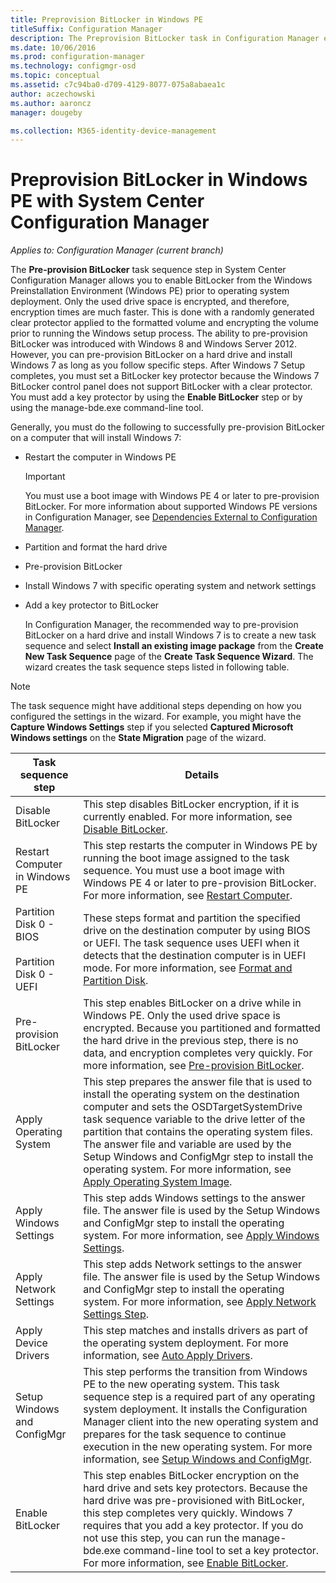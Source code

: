 ```yaml
---
title: Preprovision BitLocker in Windows PE
titleSuffix: Configuration Manager
description: The Preprovision BitLocker task in Configuration Manager enables BitLocker from the Windows Preinstallation Environment before operating system deployment.
ms.date: 10/06/2016
ms.prod: configuration-manager
ms.technology: configmgr-osd
ms.topic: conceptual
ms.assetid: c7c94ba0-d709-4129-8077-075a8abaea1c
author: aczechowski
ms.author: aaroncz
manager: dougeby

ms.collection: M365-identity-device-management
---
```

# Preprovision BitLocker in Windows PE with System Center Configuration Manager

*Applies to: Configuration Manager (current branch)*

The **Pre-provision BitLocker** task sequence step in System Center Configuration Manager allows you to enable BitLocker from the Windows Preinstallation Environment (Windows PE) prior to operating system deployment. Only the used drive space is encrypted, and therefore, encryption times are much faster. This is done with a randomly generated clear protector applied to the formatted volume and encrypting the volume prior to running the Windows setup process. The ability to pre-provision BitLocker was introduced with Windows 8 and Windows Server 2012. However, you can pre-provision BitLocker on a hard drive and install Windows 7 as long as you follow specific steps. After Windows 7 Setup completes, you must set a BitLocker key protector because the Windows 7 BitLocker control panel does not support BitLocker with a clear protector. You must add a key protector by using the **Enable BitLocker** step or by using the manage-bde.exe command-line tool.  

 Generally, you must do the following to successfully pre-provision BitLocker on a computer that will install Windows 7:  

- Restart the computer in Windows PE  

  > [!IMPORTANT]  
  >  You must use a boot image with Windows PE 4 or later to pre-provision BitLocker. For more information about supported Windows PE versions in Configuration Manager, see [Dependencies External to Configuration Manager](../plan-design/infrastructure-requirements-for-operating-system-deployment.md#BKMK_ExternalDependencies).  

- Partition and format the hard drive  

- Pre-provision BitLocker  

- Install Windows 7 with specific operating system and network settings  

- Add a key protector to BitLocker  

  In Configuration Manager, the recommended way to pre-provision BitLocker on a hard drive and install Windows 7 is to create a new task sequence and select **Install an existing image package** from the **Create New Task Sequence** page of the **Create Task Sequence Wizard**. The wizard creates the task sequence steps listed in following table.  

> [!NOTE]  
>  The task sequence might have additional steps depending on how you configured the settings in the wizard. For example, you might have the **Capture Windows Settings** step if you selected **Captured Microsoft Windows settings** on the **State Migration** page of the wizard.  

|Task sequence step|Details|  
|------------------------|-------------|  
|Disable BitLocker|This step disables BitLocker encryption, if it is currently enabled. For more information, see [Disable BitLocker](../understand/task-sequence-steps.md#BKMK_DisableBitLocker).|  
|Restart Computer in Windows PE|This step restarts the computer in Windows PE by running the boot image assigned to the task sequence. You must use a boot image with Windows PE 4 or later to pre-provision BitLocker. For more information, see [Restart Computer](../understand/task-sequence-steps.md#BKMK_RestartComputer).|  
|Partition Disk 0 - BIOS<br /><br /> Partition Disk 0 - UEFI|These steps format and partition the specified drive on the destination computer by using BIOS or UEFI. The task sequence uses UEFI when it detects that the destination computer is in UEFI mode. For more information, see [Format and Partition Disk](../understand/task-sequence-steps.md#BKMK_FormatandPartitionDisk).|  
|Pre-provision BitLocker|This step enables BitLocker on a drive while in Windows PE. Only the used drive space is encrypted. Because you partitioned and formatted the hard drive in the previous step, there is no data, and encryption completes very quickly. For more information, see [Pre-provision BitLocker](../understand/task-sequence-steps.md#BKMK_PreProvisionBitLocker).|  
|Apply Operating System|This step prepares the answer file that is used to install the operating system on the destination computer and sets the OSDTargetSystemDrive task sequence variable to the drive letter of the partition that contains the operating system files. The answer file and variable are used by the Setup Windows and ConfigMgr step to install the operating system. For more information, see [Apply Operating System Image](../understand/task-sequence-steps.md#BKMK_ApplyOperatingSystemImage).|  
|Apply Windows Settings|This step adds Windows settings to the answer file. The answer file is used by the Setup Windows and ConfigMgr step to install the operating system. For more information, see [Apply Windows Settings](../understand/task-sequence-steps.md#BKMK_ApplyWindowsSettings).|  
|Apply Network Settings|This step adds Network settings to the answer file. The answer file is used by the Setup Windows and ConfigMgr step to install the operating system. For more information, see [Apply Network Settings Step](../understand/task-sequence-steps.md#BKMK_ApplyNetworkSettings).|  
|Apply Device Drivers|This step matches and installs drivers as part of the operating system deployment. For more information, see [Auto Apply Drivers](../understand/task-sequence-steps.md#BKMK_AutoApplyDrivers).|  
|Setup Windows and ConfigMgr|This step performs the transition from Windows PE to the new operating system. This task sequence step is a required part of any operating system deployment. It installs the Configuration Manager client into the new operating system and prepares for the task sequence to continue execution in the new operating system. For more information, see [Setup Windows and ConfigMgr](../understand/task-sequence-steps.md#BKMK_SetupWindowsandConfigMgr).|  
|Enable BitLocker|This step enables BitLocker encryption on the hard drive and sets key protectors. Because the hard drive was pre-provisioned with BitLocker, this step completes very quickly. Windows 7 requires that you add a key protector. If you do not use this step, you can run the manage-bde.exe command-line tool to set a key protector. For more information, see [Enable BitLocker](../understand/task-sequence-steps.md#BKMK_EnableBitLocker).|  
